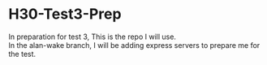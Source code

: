 # H30-Test3-Prep
In preparation for test 3, This is the repo I will use.  
In the alan-wake branch, I will be adding express servers to prepare me for the test.
